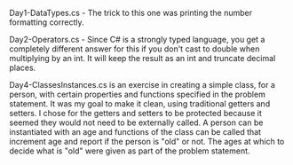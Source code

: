 Day1-DataTypes.cs - The trick to this one was printing the number formatting correctly.

Day2-Operators.cs - Since C# is a strongly typed language, you get a completely different answer for this if you don't cast to double when multiplying by an int. It will keep the result as an int and truncate decimal places.

Day4-ClassesInstances.cs is an exercise in creating a simple class, for a person, with certain properties and functions specified in the problem statement. It was my goal to make it clean, using traditional getters and setters. I chose for the getters and setters to be protected because it seemed they would not need to be externally called. A person can be instantiated with an age and functions of the class can be called that increment age and report if the person is "old" or not. The ages at which to decide what is "old" were given as part of the problem statement. 
